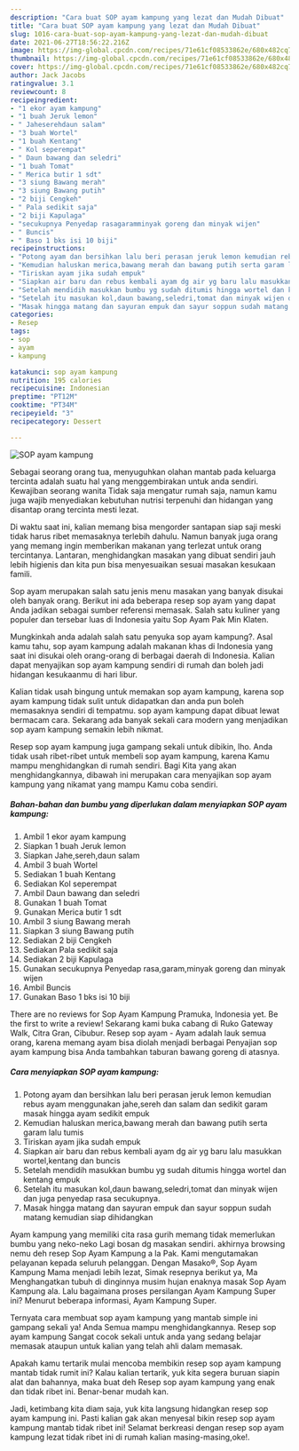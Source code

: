 ```yaml
---
description: "Cara buat SOP ayam kampung yang lezat dan Mudah Dibuat"
title: "Cara buat SOP ayam kampung yang lezat dan Mudah Dibuat"
slug: 1016-cara-buat-sop-ayam-kampung-yang-lezat-dan-mudah-dibuat
date: 2021-06-27T18:56:22.216Z
image: https://img-global.cpcdn.com/recipes/71e61cf08533862e/680x482cq70/sop-ayam-kampung-foto-resep-utama.jpg
thumbnail: https://img-global.cpcdn.com/recipes/71e61cf08533862e/680x482cq70/sop-ayam-kampung-foto-resep-utama.jpg
cover: https://img-global.cpcdn.com/recipes/71e61cf08533862e/680x482cq70/sop-ayam-kampung-foto-resep-utama.jpg
author: Jack Jacobs
ratingvalue: 3.1
reviewcount: 8
recipeingredient:
- "1 ekor ayam kampung"
- "1 buah Jeruk lemon"
- " Jaheserehdaun salam"
- "3 buah Wortel"
- "1 buah Kentang"
- " Kol seperempat"
- " Daun bawang dan seledri"
- "1 buah Tomat"
- " Merica butir 1 sdt"
- "3 siung Bawang merah"
- "3 siung Bawang putih"
- "2 biji Cengkeh"
- " Pala sedikit saja"
- "2 biji Kapulaga"
- "secukupnya Penyedap rasagaramminyak goreng dan minyak wijen"
- " Buncis"
- " Baso 1 bks isi 10 biji"
recipeinstructions:
- "Potong ayam dan bersihkan lalu beri perasan jeruk lemon kemudian rebus ayam menggunakan jahe,sereh dan salam dan sedikit garam masak hingga ayam sedikit empuk"
- "Kemudian haluskan merica,bawang merah dan bawang putih serta garam lalu tumis"
- "Tiriskan ayam jika sudah empuk"
- "Siapkan air baru dan rebus kembali ayam dg air yg baru lalu masukkan wortel,kentang dan buncis"
- "Setelah mendidih masukkan bumbu yg sudah ditumis hingga wortel dan kentang empuk"
- "Setelah itu masukan kol,daun bawang,seledri,tomat dan minyak wijen dan juga penyedap rasa secukupnya."
- "Masak hingga matang dan sayuran empuk dan sayur soppun sudah matang kemudian siap dihidangkan"
categories:
- Resep
tags:
- sop
- ayam
- kampung

katakunci: sop ayam kampung 
nutrition: 195 calories
recipecuisine: Indonesian
preptime: "PT12M"
cooktime: "PT34M"
recipeyield: "3"
recipecategory: Dessert

---
```



![SOP ayam kampung](https://img-global.cpcdn.com/recipes/71e61cf08533862e/680x482cq70/sop-ayam-kampung-foto-resep-utama.jpg)

Sebagai seorang orang tua, menyuguhkan olahan mantab pada keluarga tercinta adalah suatu hal yang menggembirakan untuk anda sendiri. Kewajiban seorang  wanita Tidak saja mengatur rumah saja, namun kamu juga wajib menyediakan kebutuhan nutrisi terpenuhi dan hidangan yang disantap orang tercinta mesti lezat.

Di waktu  saat ini, kalian memang bisa mengorder santapan siap saji meski tidak harus ribet memasaknya terlebih dahulu. Namun banyak juga orang yang memang ingin memberikan makanan yang terlezat untuk orang tercintanya. Lantaran, menghidangkan masakan yang dibuat sendiri jauh lebih higienis dan kita pun bisa menyesuaikan sesuai masakan kesukaan famili. 

Sop ayam merupakan salah satu jenis menu masakan yang banyak disukai oleh banyak orang. Berikut ini ada beberapa resep sop ayam yang dapat Anda jadikan sebagai sumber referensi memasak. Salah satu kuliner yang populer dan tersebar luas di Indonesia yaitu Sop Ayam Pak Min Klaten.

Mungkinkah anda adalah salah satu penyuka sop ayam kampung?. Asal kamu tahu, sop ayam kampung adalah makanan khas di Indonesia yang saat ini disukai oleh orang-orang di berbagai daerah di Indonesia. Kalian dapat menyajikan sop ayam kampung sendiri di rumah dan boleh jadi hidangan kesukaanmu di hari libur.

Kalian tidak usah bingung untuk memakan sop ayam kampung, karena sop ayam kampung tidak sulit untuk didapatkan dan anda pun boleh memasaknya sendiri di tempatmu. sop ayam kampung dapat dibuat lewat bermacam cara. Sekarang ada banyak sekali cara modern yang menjadikan sop ayam kampung semakin lebih nikmat.

Resep sop ayam kampung juga gampang sekali untuk dibikin, lho. Anda tidak usah ribet-ribet untuk membeli sop ayam kampung, karena Kamu mampu menghidangkan di rumah sendiri. Bagi Kita yang akan menghidangkannya, dibawah ini merupakan cara menyajikan sop ayam kampung yang nikamat yang mampu Kamu coba sendiri.

<!--inarticleads1-->

##### Bahan-bahan dan bumbu yang diperlukan dalam menyiapkan SOP ayam kampung:

1. Ambil 1 ekor ayam kampung
1. Siapkan 1 buah Jeruk lemon
1. Siapkan  Jahe,sereh,daun salam
1. Ambil 3 buah Wortel
1. Sediakan 1 buah Kentang
1. Sediakan  Kol seperempat
1. Ambil  Daun bawang dan seledri
1. Gunakan 1 buah Tomat
1. Gunakan  Merica butir 1 sdt
1. Ambil 3 siung Bawang merah
1. Siapkan 3 siung Bawang putih
1. Sediakan 2 biji Cengkeh
1. Sediakan  Pala sedikit saja
1. Sediakan 2 biji Kapulaga
1. Gunakan secukupnya Penyedap rasa,garam,minyak goreng dan minyak wijen
1. Ambil  Buncis
1. Gunakan  Baso 1 bks isi 10 biji


There are no reviews for Sop Ayam Kampung Pramuka, Indonesia yet. Be the first to write a review! Sekarang kami buka cabang di Ruko Gateway Walk, Citra Gran, Cibubur. Resep sop ayam - Ayam adalah lauk semua orang, karena memang ayam bisa diolah menjadi berbagai Penyajian sop ayam kampung bisa Anda tambahkan taburan bawang goreng di atasnya. 

<!--inarticleads2-->

##### Cara menyiapkan SOP ayam kampung:

1. Potong ayam dan bersihkan lalu beri perasan jeruk lemon kemudian rebus ayam menggunakan jahe,sereh dan salam dan sedikit garam masak hingga ayam sedikit empuk
1. Kemudian haluskan merica,bawang merah dan bawang putih serta garam lalu tumis
1. Tiriskan ayam jika sudah empuk
1. Siapkan air baru dan rebus kembali ayam dg air yg baru lalu masukkan wortel,kentang dan buncis
1. Setelah mendidih masukkan bumbu yg sudah ditumis hingga wortel dan kentang empuk
1. Setelah itu masukan kol,daun bawang,seledri,tomat dan minyak wijen dan juga penyedap rasa secukupnya.
1. Masak hingga matang dan sayuran empuk dan sayur soppun sudah matang kemudian siap dihidangkan


Ayam kampung yang memiliki cita rasa gurih memang tidak memerlukan bumbu yang neko-neko Lagi bosan dg masakan sendiri. akhirnya browsing nemu deh resep Sop Ayam Kampung a la Pak. Kami mengutamakan pelayanan kepada seluruh pelanggan. Dengan Masako®, Sop Ayam Kampung Mama menjadi lebih lezat, Simak resepnya berikut ya, Ma Menghangatkan tubuh di dinginnya musim hujan enaknya masak Sop Ayam Kampung ala. Lalu bagaimana proses persilangan Ayam Kampung Super ini? Menurut beberapa informasi, Ayam Kampung Super. 

Ternyata cara membuat sop ayam kampung yang mantab simple ini gampang sekali ya! Anda Semua mampu menghidangkannya. Resep sop ayam kampung Sangat cocok sekali untuk anda yang sedang belajar memasak ataupun untuk kalian yang telah ahli dalam memasak.

Apakah kamu tertarik mulai mencoba membikin resep sop ayam kampung mantab tidak rumit ini? Kalau kalian tertarik, yuk kita segera buruan siapin alat dan bahannya, maka buat deh Resep sop ayam kampung yang enak dan tidak ribet ini. Benar-benar mudah kan. 

Jadi, ketimbang kita diam saja, yuk kita langsung hidangkan resep sop ayam kampung ini. Pasti kalian gak akan menyesal bikin resep sop ayam kampung mantab tidak ribet ini! Selamat berkreasi dengan resep sop ayam kampung lezat tidak ribet ini di rumah kalian masing-masing,oke!.

